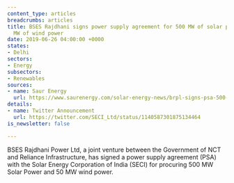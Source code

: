 ```yaml
---
content_type: articles
breadcrumbs: articles
title: BSES Rajdhani signs power supply agreement for 500 MW of solar power and 50
  MW of wind power
date: 2019-06-26 04:00:00 +0000
states:
- Delhi
sectors:
- Energy
subsectors:
- Renewables
sources:
- name: Saur Energy
  url: https://www.saurenergy.com/solar-energy-news/brpl-signs-psa-500-mw-solar-50-mw-wind-power-seci
details:
- name: Twitter Announcement
  url: https://twitter.com/SECI_Ltd/status/1140587301875134464
is_newsletter: false

---
```

BSES Rajdhani Power Ltd, a joint venture between the Government of NCT and Reliance Infrastructure, has signed a power supply agreement (PSA) with the Solar Energy Corporation of India (SECI) for procuring 500 MW Solar Power and 50 MW wind power. 
